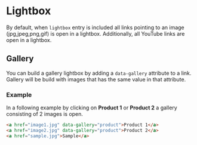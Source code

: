 # Lightbox
By default, when `lightbox` entry is included all links pointing to an image (jpg,jpeg,png,gif) is open in a lightbox. 
Additionally, all YouTube links are open in a lightbox.

## Gallery
You can build a gallery lightbox by adding a `data-gallery` attribute to a link. Gallery will be build with images 
that has the same value in that attribute.

### Example
In a following example by clicking on **Product 1** or **Product 2** a gallery consisting of 2 images is open. 
```html
<a href="image1.jpg" data-gallery="product">Product 1</a>
<a href="image2.jpg" data-gallery="product">Product 2</a>
<a href="sample.jpg">Sample</a>
```
